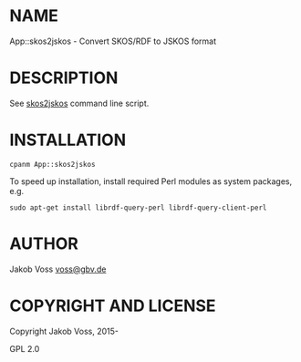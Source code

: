 # NAME

App::skos2jskos - Convert SKOS/RDF to JSKOS format

# DESCRIPTION

See [skos2jskos](https://metacpan.org/pod/skos2jskos) command line script.

# INSTALLATION

    cpanm App::skos2jskos

To speed up installation, install required Perl modules as system packages, e.g.

    sudo apt-get install librdf-query-perl librdf-query-client-perl

# AUTHOR

Jakob Voss <voss@gbv.de>

# COPYRIGHT AND LICENSE

Copyright Jakob Voss, 2015-

GPL 2.0
